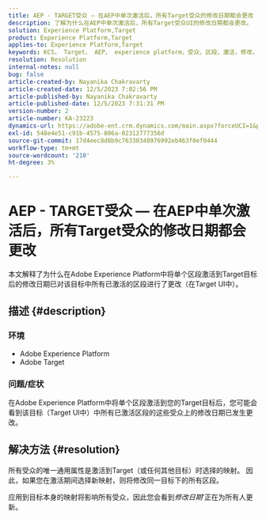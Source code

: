 ```yaml
---
title: AEP - TARGET受众 — 在AEP中单次激活后，所有Target受众的修改日期都会更改
description: 了解为什么在AEP中单次激活后，所有Target受众UI的修改日期都会更改。
solution: Experience Platform,Target
product: Experience Platform,Target
applies-to: Experience Platform,Target
keywords: KCS， Target， AEP， experience platform，受众，区段，激活，修改，日期
resolution: Resolution
internal-notes: null
bug: false
article-created-by: Nayanika Chakravarty
article-created-date: 12/5/2023 7:02:56 PM
article-published-by: Nayanika Chakravarty
article-published-date: 12/5/2023 7:31:31 PM
version-number: 2
article-number: KA-23223
dynamics-url: https://adobe-ent.crm.dynamics.com/main.aspx?forceUCI=1&pagetype=entityrecord&etn=knowledgearticle&id=072661e3-a093-ee11-be37-6045bd006793
exl-id: 548e4e51-c91b-4575-806a-02312777356d
source-git-commit: 17d4eec8d8b9c76330348976992eb463f0ef0444
workflow-type: tm+mt
source-wordcount: '210'
ht-degree: 3%

---
```


# AEP - TARGET受众 — 在AEP中单次激活后，所有Target受众的修改日期都会更改


本文解释了为什么在Adobe Experience Platform中将单个区段激活到Target目标后的修改日期已对该目标中所有已激活的区段进行了更改（在Target UI中）。

## 描述 {#description}


### 环境

- Adobe Experience Platform
- Adobe Target


### 问题/症状

在Adobe Experience Platform中将单个区段激活到您的Target目标后，您可能会看到该目标（Target UI中）中所有已激活区段的这些受众上的修改日期已发生更改。


## 解决方法 {#resolution}


所有受众的唯一通用属性是激活到Target（或任何其他目标）时选择的映射。 因此，如果您在激活期间选择新映射，则将修改同一目标下的所有区段。

应用到目标本身的映射将影响所有受众，因此您会看到&#x200B;*修改日期*&#39;正在为所有人更新。
